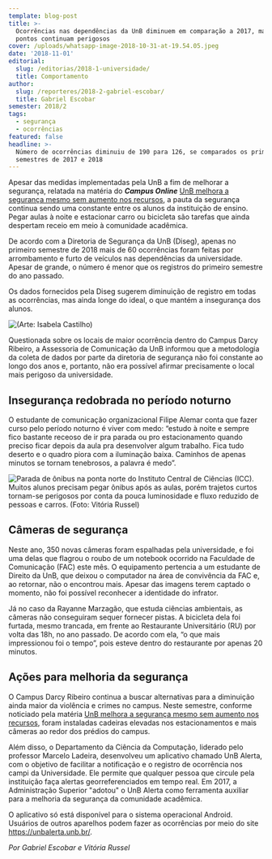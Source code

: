 ```yaml
---
template: blog-post
title: >-
  Ocorrências nas dependências da UnB diminuem em comparação a 2017, mas alguns
  pontos continuam perigosos
cover: /uploads/whatsapp-image-2018-10-31-at-19.54.05.jpeg
date: '2018-11-01'
editorial:
  slug: /editorias/2018-1-universidade/
  title: Comportamento
author:
  slug: /reporteres/2018-2-gabriel-escobar/
  title: Gabriel Escobar
semester: 2018/2
tags:
  - segurança
  - ocorrências
featured: false
headline: >-
  Número de ocorrências diminuiu de 190 para 126, se comparados os primeiros
  semestres de 2017 e 2018
---
```

Apesar das medidas implementadas pela UnB a fim de melhorar a segurança, relatada na matéria do **_Campus Online_** [UnB melhora a segurança mesmo sem aumento nos recursos](https://campus.fac.unb.br/materias/2018-10-31-unb-melhora-a-seguranca-mesmo-sem-aumento-nos-recursos/), a pauta da segurança continua sendo uma constante entre os alunos da instituição de ensino. Pegar aulas à noite e estacionar carro ou bicicleta são tarefas que ainda despertam receio em meio à comunidade acadêmica.

De acordo com a Diretoria de Segurança da UnB (Diseg), apenas no primeiro semestre de 2018 mais de 60 ocorrências foram feitas por arrombamento e furto de veículos nas dependências da universidade. Apesar de grande, o número é menor que os registros do primeiro semestre do ano passado.

Os dados fornecidos pela Diseg sugerem diminuição de registro em todas as ocorrências, mas ainda longe do ideal, o que mantém a insegurança dos alunos.

![(Arte: Isabela Castilho)](/uploads/unnamed.jpg)

Questionada sobre os locais de maior ocorrência dentro do Campus Darcy Ribeiro, a Assessoria de Comunicação da UnB informou que a metodologia da coleta de dados por parte da diretoria de segurança não foi constante ao longo dos anos e, portanto, não era possível afirmar precisamente o local mais perigoso da universidade.

## Insegurança redobrada no período noturno

O estudante de comunicação organizacional Filipe Alemar conta que fazer curso pelo período noturno é viver com medo: “estudo à noite e sempre fico bastante receoso de ir pra parada ou pro estacionamento quando preciso ficar depois da aula pra desenvolver algum trabalho. Fica tudo deserto e o quadro piora com a iluminação baixa. Caminhos de apenas minutos se tornam tenebrosos, a palavra é medo”.

![Parada de ônibus na ponta norte do Instituto Central de Ciências (ICC). Muitos alunos precisam pegar ônibus após as aulas, porém trajetos curtos tornam-se perigosos por conta da pouca luminosidade e fluxo reduzido de pessoas e carros. (Foto: Vitória Russel)](/uploads/whatsapp-image-2018-10-31-at-19.56.38.jpeg)

## Câmeras de segurança

Neste ano, 350 novas câmeras foram espalhadas pela universidade, e foi uma delas que flagrou o roubo de um notebook ocorrido na Faculdade de Comunicação (FAC) este mês. O equipamento pertencia a um estudante de Direito da UnB, que deixou o computador na área de convivência da FAC e, ao retornar, não o encontrou mais. Apesar das imagens terem captado o momento, não foi possível reconhecer a identidade do infrator.

Já no caso da Rayanne Marzagão, que estuda ciências ambientais, as câmeras não conseguiram sequer fornecer pistas. A bicicleta dela foi furtada, mesmo trancada, em frente ao Restaurante Universitário (RU) por volta das 18h, no ano passado. De acordo com ela, “o que mais impressionou foi o tempo”, pois esteve dentro do restaurante por apenas 20 minutos.

## Ações para melhoria da segurança

O Campus Darcy Ribeiro continua a buscar alternativas para a diminuição ainda maior da violência e crimes no campus. Neste semestre, conforme noticiado pela matéria [UnB melhora a segurança mesmo sem aumento nos recursos](https://campus.fac.unb.br/materias/2018-10-31-unb-melhora-a-seguranca-mesmo-sem-aumento-nos-recursos/), foram instaladas cadeiras elevadas nos estacionamentos e mais câmeras ao redor dos prédios do campus. 

Além disso, o Departamento da Ciência da Computação, liderado pelo professor Marcelo Ladeira, desenvolveu um aplicativo chamado UnB Alerta, com o objetivo de facilitar a notificação e o registro de ocorrência nos campi da Universidade. Ele permite que qualquer pessoa que circule pela instituição faça alertas georreferenciados em tempo real. Em 2017, a Administração Superior "adotou" o UnB Alerta como ferramenta auxiliar para a melhoria da segurança da comunidade acadêmica. 

O aplicativo só está disponível para o sistema operacional Android. Usuários de outros aparelhos podem fazer as ocorrências por meio do site <https://unbalerta.unb.br/>.

_Por Gabriel Escobar e Vitória Russel_
